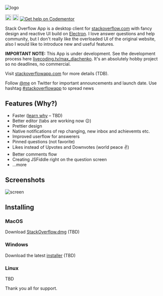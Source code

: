 ![logo](http://www.freelogovectors.net/wp-content/uploads/2013/06/stackoverflow_logo.jpg)

<a href="https://www.upwork.com/fl/maxdiachenko"><img alt="Hire me at Upwork" src="http://chrisdesigner.co.uk/wp-content/uploads/2016/09/gd-hire-me-u-button.png" height="20px"/></a> 
<a href="https://www.freelancer.com/u/maqsim"><img alt="Hire me at Freelancer" src="https://www.f-cdn.com/assets/img/fl-logo-c555380d.svg" height="20px"/></a>
[![Get help on Codementor](https://cdn.codementor.io/badges/get_help_github.svg)](https://www.codementor.io/max_diachenko?utm_source=github&utm_medium=button&utm_term=max_diachenko&utm_campaign=github) 

Stack Overflow App is a desktop client for [stackoverflow.com]() with fancy design and reactive UI build on [Electron](https://github.com/electron/electron). I love answer questions and help community, but I don't really like the overloaded UI of the original website, also I would like to introduce new and useful features.

**IMPORTANT NOTE:** This App is under development. See the development process here [livecoding.tv/max_diachenko](https://www.livecoding.tv/max_diachenko/). It's an absolutely hobby project so no deadlines, no commercial.

Visit [stackoverflowapp.com]() for more details (TDB).

Follow [@me](twitter.com/max_diachenko) on Twitter for important announcements and launch date. Use hashtag [#stackoverflowapp](https://twitter.com/search?q=%23stackoverflowapp&src=typd) to spread news

## Features (Why?)

- Faster ([learn why]() – TBD)
- Better editor (tabs are working now 😉)
- Prettier design
- Native notifications of rep changing, new inbox and achievemts etc.
- Improved userflow for answerers
- Pinned questions (not favorite)
- Likes instead of Upvotes and Downvotes (world peace ✌️)
- Better comments flow
- Creating JSFiddle right on the question screen
- ...more

## Screenshots
![screen](https://content.screencast.com/users/Maqsim/folders/Jing/media/9b3fe5a9-fd58-40f7-a169-7ec024b74689/00000320.png)

## Installing

### MacOS
Download [StackOverflow.dmg]() (TBD)

### Windows
Download the latest [installer]() (TBD)

### Linux
TBD


Thank you all for support.

